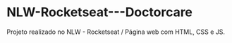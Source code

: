 # NLW-Rocketseat---Doctorcare
Projeto realizado no NLW - Rocketseat / Página web com HTML, CSS e JS.
